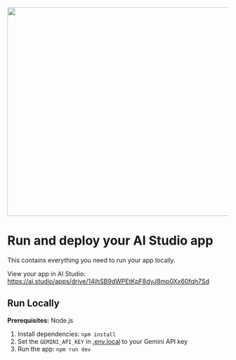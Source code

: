 <div align="center">
<img width="1200" height="475" alt="GHBanner" src="https://github.com/user-attachments/assets/e52f5340-0201-4475-8123-2287c800845a" />
</div>

# Run and deploy your AI Studio app

This contains everything you need to run your app locally.

View your app in AI Studio: https://ai.studio/apps/drive/14jhSB9dWPEtKpF8dyJ8mp0Xx60fqh7Sd

## Run Locally

**Prerequisites:**  Node.js


1. Install dependencies:
   `npm install`
2. Set the `GEMINI_API_KEY` in [.env.local](.env.local) to your Gemini API key
3. Run the app:
   `npm run dev`
